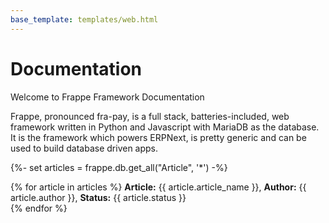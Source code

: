 ```yaml
---
base_template: templates/web.html
---
```

# Documentation

Welcome to Frappe Framework Documentation

Frappe, pronounced fra-pay, is a full stack, batteries-included, web framework written in Python and Javascript with MariaDB as the database. It is the framework which powers ERPNext, is pretty generic and can be used to build database driven apps.

{%- set articles = frappe.db.get_all("Article", '*') -%}

{% for article in articles %}
    **Article:** {{ article.article_name }},
    **Author:** {{ article.author }}, 
    **Status:** {{ article.status }}   
{% endfor %}